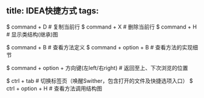 title: IDEA快捷方式
tags:
---

$ command + D 		# 复制当前行
$ command + X		# 删除当前行
$ command + H		# 显示类结构(继承)图

$ command + B 		# 查看方法定义
$ command +	option + B 		# 查看方法的实现细节

$ command +	option + 方向键(左left/右right) 		# 返回至上、下次浏览的位置

$ ctrl + tab		# 切换标签页（唤醒Swither，包含打开的文件及快捷选项入口）
$ ctrl + option + H 		# 查看方法调用结构图